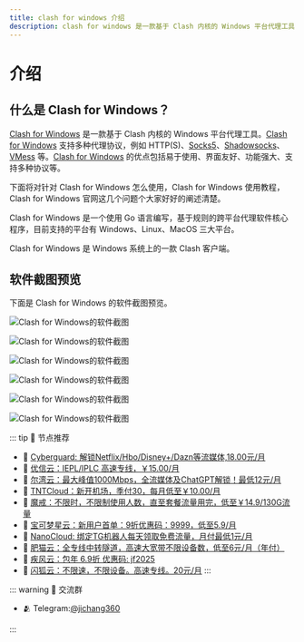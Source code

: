 ```yaml
---
title: clash for windows 介绍
description: clash for windows 是一款基于 Clash 内核的 Windows 平台代理工具
---
```


# 介绍
## 什么是 Clash for Windows？

[Clash for Windows](/) 是一款基于 Clash 内核的 Windows 平台代理工具。[Clash for Windows](/) 支持多种代理协议，例如 HTTP(S)、[Socks5](/wiki/Socks5)、[Shadowsocks](/wiki/Shadowsocks)、[VMess](/wiki/VMess) 等。[Clash for Windows](/) 的优点包括易于使用、界面友好、功能强大、支持多种协议等。

下面将对针对 Clash for Windows 怎么使用，Clash for Windows 使用教程，Clash for Windows 官网这几个问题个大家好好的阐述清楚。

Clash for Windows 是一个使用 Go 语言编写，基于规则的跨平台代理软件核心程序，目前支持的平台有 Windows、Linux、MacOS 三大平台。

Clash for Windows 是 Windows 系统上的一款 Clash 客户端。

## 软件截图预览

下面是 Clash for Windows 的软件截图预览。

![Clash for Windows的软件截图](/assets/Clash-for-Windows-1.CvJrWtXG.png "Clash for Windows 主界面预览")

![Clash for Windows的软件截图](/assets/Clash-for-Windows-2.Cr0En9HT.png "Clash for Windows 代理设置界面")

![Clash for Windows的软件截图](/assets/Clash-for-Windows-3.n9zrlXS_.png "Clash for Windows 配置文件管理界面")

![Clash for Windows的软件截图](/assets/Clash-for-Windows-4.CteyNpGr.png "Clash for Windows 规则设置界面")

![Clash for Windows的软件截图](/assets/Clash-for-Windows-5.Di1YTfh8.png "Clash for Windows 连接日志界面")

![Clash for Windows的软件截图](/assets/Clash-for-Windows-6.Cwbp1SRm.png "Clash for Windows 系统设置界面")


::: tip 🎉 节点推荐
- 🚀 [Cyberguard: 解锁Netflix/Hbo/Disney+/Dazn等流媒体,18.00元/月](https://www.cyberguard.best/#/register?code=XsreC0T5)<br>
- 🚀 [优信云：IEPL/IPLC 高速专线，￥15.00/月](https://www.优信云.com/#/register?code=JRtE5uIV)<br>
- 🚀 [尔湾云：最大峰值1000Mbps，全流媒体及ChatGPT解锁！最低12元/月](https://erwan6.net/auth/register?code=BoObCd)<br>
- 🚀 [TNTCloud：新开机场，季付30，每月低至￥10.00/月](https://haibing822.tntvipaff.cc/#/register?code=GtjJVgml)<br>
- 🚀 [魔戒：不限时，不限制使用人数，直至套餐流量用完，低至￥14.9/130G流量](https://mojie.app/#/register?code=sSdtPtLo)<br>
- 🚀 [宝可梦星云：新用户首单：9折优惠码：9999，低至5.9/月 ](https://love.52pokemon.cc/register?code=56ERkkxp)<br>
- 🚀 [NanoCloud: 绑定TG机器人每天领取免费流量，月付最低1元/月](https://edu.uodoo.bid/auth/register?code=JMiOQDHf)<br>
- 🚀 [肥猫云：全专线中转隧道，高速大宽带不限设备数，低至6元/月（年付）](https://fchb1188.fcvipaff.cc/register?aff=X1vZd2wf)<br>
- 🚀 [疾风云：包年 6.9折 优惠码: jf2025](https://homes.tr25.cn?code=ReCm)<br>
- 🚀 [闪狐云：不限速，不限设备。高速专线。20元/月](https://inv02.ffaff.cc/register?aff=WQApz2pv)
:::

::: warning  💬 交流群

- 🫂 Telegram:[@jichang360](https://t.me/jichang360)

:::
